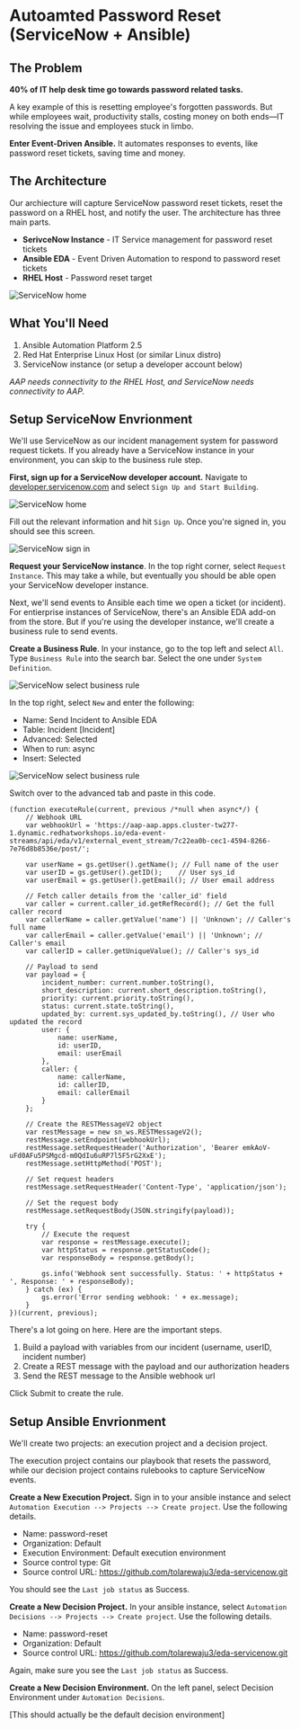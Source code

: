 # Autoamted Password Reset (ServiceNow + Ansible)

## The Problem

**40% of IT help desk time go towards password related tasks.** 

A key example of this is resetting employee's forgotten passwords. But while employees wait, productivity stalls, costing money on both ends—IT resolving the issue and employees stuck in limbo. 

**Enter Event-Driven Ansible.** It automates responses to events, like password reset tickets, saving time and money.

## The Architecture

Our archiecture will capture ServiceNow password reset tickets, reset the password on a RHEL host, and notify the user. The architecture has three main parts.

* **SerivceNow Instance** - IT Service management for password reset tickets
* **Ansible EDA** - Event Driven Automation to respond to password reset tickets
* **RHEL Host** - Password reset target

![ServiceNow home](img/arch_diagram.png)

## What You'll Need

1. Ansible Automation Platform 2.5
1. Red Hat Enterprise Linux Host (or similar Linux distro)
1. ServiceNow instance (or setup a developer account below)

*AAP needs connectivity to the RHEL Host, and ServiceNow needs connectivity to AAP.*

## Setup ServiceNow Envrionment

We'll use ServiceNow as our incident management system for password request tickets. If you already have a ServiceNow instance in your environment, you can skip to the business rule step.

**First, sign up for a ServiceNow developer account.** Navigate to [developer.servicenow.com](https://developer.servicenow.com) and select `Sign Up and Start Building`.

![ServiceNow home](img/servicenow_home.png)

Fill out the relevant information and hit `Sign Up`. Once you're signed in, you should see this screen.

![ServiceNow sign in](img/servicenow_signin.png)

**Request your ServiceNow instance**. In the top right corner, select `Request Instance`. This may take a while, but eventually you should be able open your ServiceNow developer instance.

Next, we'll send events to Ansible each time we open a ticket (or incident). For entierprise instances of ServiceNow, there's an Ansible EDA add-on from the store. But if you're using the developer instance, we'll create a business rule to send events.

**Create a Business Rule**. In your instance, go to the top left and select `All`. Type `Business Rule` into the search bar. Select the one under `System Definition`.

![ServiceNow select business rule](img/select_business_rule.png)

In the top right, select `New` and enter the following:

* Name: Send Incident to Ansible EDA
* Table: Incident [Incident]
* Advanced: Selected
* When to run: async
* Insert: Selected

![ServiceNow select business rule](img/business_rule.png)

Switch over to the advanced tab and paste in this code.

```
(function executeRule(current, previous /*null when async*/) {
    // Webhook URL
    var webhookUrl = 'https://aap-aap.apps.cluster-tw277-1.dynamic.redhatworkshops.io/eda-event-streams/api/eda/v1/external_event_stream/7c22ea0b-cec1-4594-8266-7e76d8b8536e/post/';

    var userName = gs.getUser().getName(); // Full name of the user
    var userID = gs.getUser().getID();    // User sys_id
    var userEmail = gs.getUser().getEmail(); // User email address

    // Fetch caller details from the 'caller_id' field
    var caller = current.caller_id.getRefRecord(); // Get the full caller record
    var callerName = caller.getValue('name') || 'Unknown'; // Caller's full name
    var callerEmail = caller.getValue('email') || 'Unknown'; // Caller's email
    var callerID = caller.getUniqueValue(); // Caller's sys_id

    // Payload to send
    var payload = {
        incident_number: current.number.toString(),
        short_description: current.short_description.toString(),
        priority: current.priority.toString(),
        status: current.state.toString(),
        updated_by: current.sys_updated_by.toString(), // User who updated the record
        user: {
            name: userName,
            id: userID,
            email: userEmail
        },
        caller: {
            name: callerName,
            id: callerID,
            email: callerEmail
        }
    };

    // Create the RESTMessageV2 object
    var restMessage = new sn_ws.RESTMessageV2();
    restMessage.setEndpoint(webhookUrl);
	restMessage.setRequestHeader('Authorization', 'Bearer emkAoV-uFd0AFu5PSMgcd-m0QdIu6uRP7l5F5rG2XxE');
    restMessage.setHttpMethod('POST');

    // Set request headers
    restMessage.setRequestHeader('Content-Type', 'application/json');

    // Set the request body
    restMessage.setRequestBody(JSON.stringify(payload));

    try {
        // Execute the request
        var response = restMessage.execute();
        var httpStatus = response.getStatusCode();
        var responseBody = response.getBody();

        gs.info('Webhook sent successfully. Status: ' + httpStatus + ', Response: ' + responseBody);
    } catch (ex) {
        gs.error('Error sending webhook: ' + ex.message);
    }
})(current, previous);
```

There's a lot going on here. Here are the important steps.

1. Build a payload with variables from our incident (username, userID, incident number)
1. Create a REST message with the payload and our authorization headers
1. Send the REST message to the Ansible webhook url

Click Submit to create the rule.

## Setup Ansible Envrionment

We'll create two projects: an execution project and a decision project. 

The execution project contains our playbook that resets the password, while our decision project contains rulebooks to capture ServiceNow events.

**Create a New Execution Project.** Sign in to your ansible instance and select `Automation Execution --> Projects --> Create project`. Use the following details.

* Name: password-reset
* Organization: Default
* Execution Environment: Default execution environment
* Source control type: Git
* Source control URL: https://github.com/tolarewaju3/eda-servicenow.git

You should see the `Last job status` as Success.

**Create a New Decision Project.** In your ansible instance, select `Automation Decisions --> Projects --> Create project`. Use the following details.

* Name: password-reset
* Organization: Default
* Source control URL: https://github.com/tolarewaju3/eda-servicenow.git

Again, make sure you see the `Last job status` as Success.

**Create a New Decision Environment.** On the left panel, select Decision Environment under `Automation Decisions`.

[This should actually be the default decision environment]

